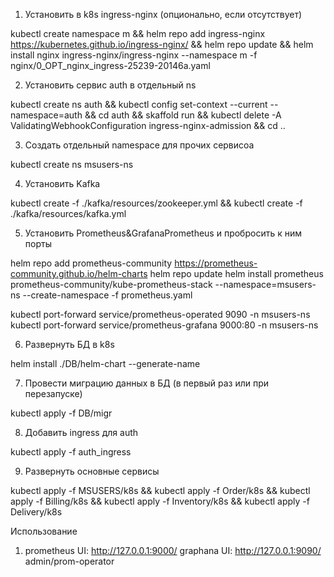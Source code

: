 1) Установить в k8s ingress-nginx (опционально, если отсутствует)

kubectl create namespace m && helm repo add ingress-nginx https://kubernetes.github.io/ingress-nginx/ && helm repo update && helm install nginx ingress-nginx/ingress-nginx --namespace m -f nginx/0_OPT_nginx_ingress-25239-20146a.yaml

2) Установить сервис auth в отдельный ns

kubectl create ns auth && kubectl config set-context --current --namespace=auth && cd auth && skaffold run && kubectl delete -A ValidatingWebhookConfiguration ingress-nginx-admission && cd ..

3) Создать отдельный namespace для прочих сервисоа
 
kubectl create ns msusers-ns

4) Установить Kafka

kubectl create -f ./kafka/resources/zookeeper.yml && kubectl create -f ./kafka/resources/kafka.yml

5) Установить Prometheus&GrafanaPrometheus и пробросить к ним порты

helm repo add prometheus-community https://prometheus-community.github.io/helm-charts
helm repo update
helm install prometheus prometheus-community/kube-prometheus-stack --namespace=msusers-ns --create-namespace -f prometheus.yaml

kubectl port-forward service/prometheus-operated 9090 -n msusers-ns
kubectl port-forward service/prometheus-grafana  9000:80 -n msusers-ns

6) Развернуть БД в k8s

helm install ./DB/helm-chart --generate-name

7) Провести миграцию данных в БД (в первый раз или при перезапуске)

kubectl apply -f DB/migr

8) Добавить ingress для auth

kubectl apply -f auth_ingress

9) Развернуть основные сервисы

kubectl apply -f MSUSERS/k8s && kubectl apply -f Order/k8s && kubectl apply -f Billing/k8s && kubectl apply -f Inventory/k8s && kubectl apply -f Delivery/k8s

Использование

1) prometheus UI:  http://127.0.0.1:9000/
   graphana UI: http://127.0.0.1:9090/   admin/prom-operator















